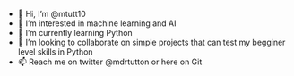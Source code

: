 - 👋 Hi, I’m @mtutt10
- 👀 I’m interested in machine learning and AI
- 🌱 I’m currently learning Python
- 💞️ I’m looking to collaborate on simple projects that can test my begginer level skills in Python
- 📫 Reach me on twitter @mdrtutton or here on Git

<!---
mtutt10/mtutt10 is a ✨ special ✨ repository because its `README.md` (this file) appears on your GitHub profile.
You can click the Preview link to take a look at your changes.
--->
